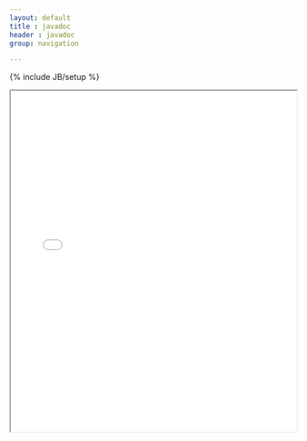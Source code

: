 ```yaml
---
layout: default
title : javadoc
header : javadoc
group: navigation

---
```

{% include JB/setup %}

<iframe src="{{ BASE_PATH }}javadoc/current/" style="width: 100%" height="600px" seamless="true"></iframe>